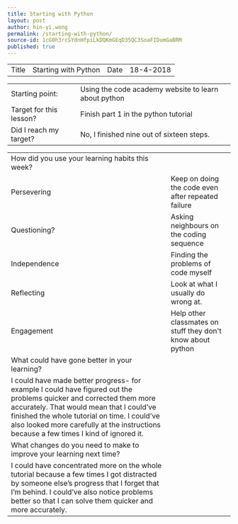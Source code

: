 ```yaml
---
title: Starting with Python
layout: post
author: hin-yi.wong
permalink: /starting-with-python/
source-id: 1cG0h3rcSYdnHfpiLkDQKmGEqD35QC3SoaFIDumGaBRM
published: true
---
```

<table>
  <tr>
    <td>Title</td>
    <td>Starting with Python</td>
    <td>Date</td>
    <td>18-4-2018</td>
  </tr>
</table>


<table>
  <tr>
    <td>Starting point:</td>
    <td>Using the code academy website to learn about python</td>
  </tr>
  <tr>
    <td>Target for this lesson?</td>
    <td>Finish part 1 in the python tutorial</td>
  </tr>
  <tr>
    <td>Did I reach my target? </td>
    <td>No, I finished nine out of sixteen steps.</td>
  </tr>
</table>


<table>
  <tr>
    <td>How did you use your learning habits this week?</td>
    <td></td>
  </tr>
  <tr>
    <td>Persevering</td>
    <td>Keep on doing the code even after repeated failure</td>
  </tr>
  <tr>
    <td>Questioning?</td>
    <td>Asking neighbours on the coding sequence</td>
  </tr>
  <tr>
    <td>Independence</td>
    <td>Finding the problems of code myself</td>
  </tr>
  <tr>
    <td>Reflecting</td>
    <td>Look at what I usually do wrong at.</td>
  </tr>
  <tr>
    <td>Engagement</td>
    <td>Help other classmates on stuff they don't know about python</td>
  </tr>
  <tr>
    <td>What could have gone better in your learning?</td>
    <td></td>
  </tr>
  <tr>
    <td>I could have made better progress- for example I could have figured out the problems quicker and corrected them more accurately. That would mean that I could’ve finished the whole tutorial on time. I could’ve also looked more carefully at the instructions because a few times I kind of ignored it.</td>
    <td></td>
  </tr>
  <tr>
    <td>What changes do you need to make to improve your learning next time?</td>
    <td></td>
  </tr>
  <tr>
    <td>I could have concentrated more on the whole tutorial because a few times I got distracted by someone else’s progress that I forget that I’m behind. I could’ve also notice problems better so that I can solve them quicker and more accurately.</td>
    <td></td>
  </tr>
</table>


